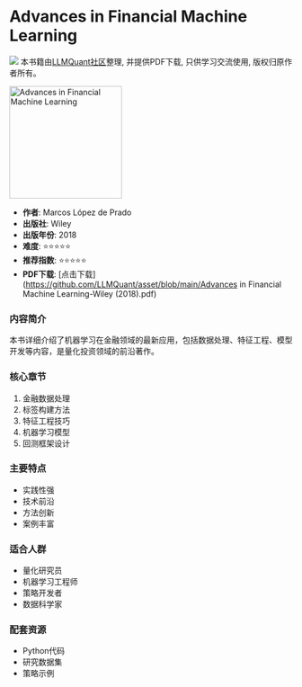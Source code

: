 # Advances in Financial Machine Learning

![](https://fastly.jsdelivr.net/gh/bucketio/img3@main/2024/09/04/1725464231869-e0b2f727-2a0f-4270-bf6c-31ddc350426a.gif)
本书籍由[LLMQuant社区](https://llmquant.com/)整理, 并提供PDF下载, 只供学习交流使用, 版权归原作者所有。

<img src="cover.jpg" alt="Advances in Financial Machine Learning" width="200"/>

- **作者**: Marcos López de Prado
- **出版社**: Wiley
- **出版年份**: 2018
- **难度**: ⭐⭐⭐⭐⭐
- **推荐指数**: ⭐⭐⭐⭐⭐
- **PDF下载**: [点击下载](<https://github.com/LLMQuant/asset/blob/main/Advances> in Financial Machine Learning-Wiley (2018).pdf)

### 内容简介

本书详细介绍了机器学习在金融领域的最新应用，包括数据处理、特征工程、模型开发等内容，是量化投资领域的前沿著作。

### 核心章节

1. 金融数据处理
2. 标签构建方法
3. 特征工程技巧
4. 机器学习模型
5. 回测框架设计

### 主要特点

- 实践性强
- 技术前沿
- 方法创新
- 案例丰富

### 适合人群

- 量化研究员
- 机器学习工程师
- 策略开发者
- 数据科学家

### 配套资源

- Python代码
- 研究数据集
- 策略示例
